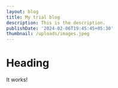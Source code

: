 ```yaml
---
layout: blog
title: My trial blog
description: This is the description.
publishDate: '2024-02-06T19:45:45+05:30'
thumbnail: /uploads/images.jpeg
---
```

# Heading

It works!

